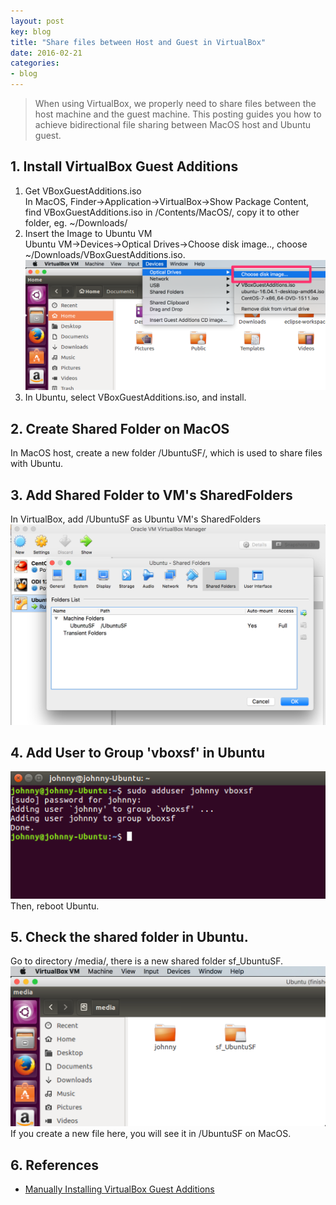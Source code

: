```yaml
---
layout: post
key: blog
title: "Share files between Host and Guest in VirtualBox"
date: 2016-02-21
categories:
- blog
---
```


> When using VirtualBox, we properly need to share files between the host machine and the guest machine. This posting guides you how to achieve bidirectional file sharing between MacOS host and Ubuntu guest.

## 1. Install VirtualBox Guest Additions
1) Get VBoxGuestAdditions.iso  
In MacOS, Finder->Application->VirtualBox->Show Package Content, find VBoxGuestAdditions.iso in /Contents/MacOS/, copy it to other folder, eg. ~/Downloads/  
2) Insert the Image to Ubuntu VM  
Ubuntu VM->Devices->Optical Drives->Choose disk image.., choose ~/Downloads/VBoxGuestAdditions.iso.  
![MIME Type](/public/pics/2016-02-21/image5.png)  
3) In Ubuntu, select VBoxGuestAdditions.iso, and install.

## 2. Create Shared Folder on MacOS
In MacOS host, create a new folder /UbuntuSF/, which is used to share files with Ubuntu.

## 3. Add Shared Folder to VM's SharedFolders
In VirtualBox, add /UbuntuSF as Ubuntu VM's SharedFolders
![MIME Type](/public/pics/2016-02-21/image6.png)  

## 4. Add User to Group 'vboxsf' in Ubuntu
![MIME Type](/public/pics/2016-02-21/image7.png)  
Then, reboot Ubuntu.

## 5. Check the shared folder in Ubuntu.
Go to directory /media/, there is a new shared folder sf_UbuntuSF.
![MIME Type](/public/pics/2016-02-21/image8.png)  
If you create a new file here, you will see it in /UbuntuSF on MacOS.

## 6. References
* [Manually Installing VirtualBox Guest Additions](https://osquest.com/2012/11/13/tip-manually-installing-virtualbox-guest-additions/)
